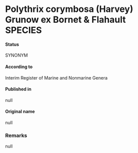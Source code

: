# Polythrix corymbosa (Harvey) Grunow ex Bornet & Flahault SPECIES

#### Status
SYNONYM

#### According to
Interim Register of Marine and Nonmarine Genera

#### Published in
null

#### Original name
null

### Remarks
null